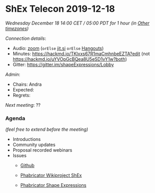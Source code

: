# ShEx Telecon 2019-12-18

*Wednesday December 18 14:00 CET / 05:00 PDT for 1 hour (in [Other timezones](https://www.timeanddate.com/worldclock/fixedtime.html?msg=ShEx+CG&iso=20191218T14&p1=195&ah=1))*

*Connection details*:
* Audio: [zoom](https://zoom.us/j/441496948) (`orElse` [jit.si](https://meet.jit.si/ShEx) `orElse` [Hangouts](http://tinyurl.com/ShEx-hangouts))
* Minutes: https://hackmd.io/TKlxxs67R1maCmhnbeEZTA?edit (not https://hackmd.io/uYVOpGcBQea8U5eSD1vY1w?both)
* Gitter: https://gitter.im/shapeExpressions/Lobby

*Admin*:
 * Chairs: Andra
 * Expected: 
 * Regrets: 

*Next meeting*: ??

### Agenda
*(feel free to extend before the meeting)*

* Introductions
* Community updates
* Proposal recorded webinars
* Issues
  * [Github](https://github.com/shexSpec/shex/issues)

	

  * [Phabricator Wikiproject ShEx](https://phabricator.wikimedia.org/project/view/3356/)
  

  * [Phabricator Shape Expressions](https://phabricator.wikimedia.org/project/view/3789/)
  
